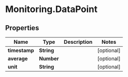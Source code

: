 # Monitoring.DataPoint

## Properties
Name | Type | Description | Notes
------------ | ------------- | ------------- | -------------
**timestamp** | **String** |  | [optional] 
**average** | **Number** |  | [optional] 
**unit** | **String** |  | [optional] 


